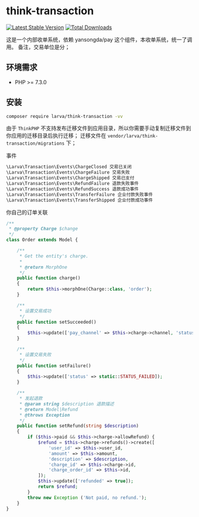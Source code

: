 # think-transaction

[![Latest Stable Version](https://poser.pugx.org/larva/think-transaction/v/stable.png)](https://packagist.org/packages/larva/think-transaction)
[![Total Downloads](https://poser.pugx.org/larva/think-transaction/downloads.png)](https://packagist.org/packages/larva/think-transaction)


这是一个内部收单系统，依赖 yansongda/pay 这个组件，本收单系统，统一了调用。
备注，交易单位是分；

## 环境需求

- PHP >= 7.3.0

## 安装

```bash
composer require larva/think-transaction -vv
```

由于 `ThinkPHP` 不支持发布迁移文件到应用目录，所以你需要手动复制迁移文件到你应用的迁移目录后执行迁移；
迁移文件在 `vendor/larva/think-transaction/migrations` 下；

事件
```php
\Larva\Transaction\Events\ChargeClosed 交易已关闭
\Larva\Transaction\Events\ChargeFailure 交易失败
\Larva\Transaction\Events\ChargeShipped 交易已支付
\Larva\Transaction\Events\RefundFailure 退款失败事件
\Larva\Transaction\Events\RefundSuccess 退款成功事件
\Larva\Transaction\Events\TransferFailure 企业付款失败事件
\Larva\Transaction\Events\TransferShipped 企业付款成功事件
```

你自己的订单关联

```php
/**
 * @property Charge $change
 */
class Order extends Model {

    /**
     * Get the entity's charge.
     *
     * @return MorphOne
     */
    public function charge()
    {
        return $this->morphOne(Charge::class, 'order');
    }

    /**
     * 设置交易成功
     */
    public function setSucceeded()
    {
        $this->update(['pay_channel' => $this->charge->channel, 'status' => static::STATUS_PAY_SUCCEEDED, 'pay_succeeded_at' => $this->freshTimestamp()]);
    }

    /**
     * 设置交易失败
     */
    public function setFailure()
    {
        $this->update(['status' => static::STATUS_FAILED]);
    }

    /**
     * 发起退款
     * @param string $description 退款描述
     * @return Model|Refund
     * @throws Exception
     */
    public function setRefund(string $description)
    {
        if ($this->paid && $this->charge->allowRefund) {
            $refund = $this->charge->refunds()->create([
                'user_id' => $this->user_id,
                'amount' => $this->amount,
                'description' => $description,
                'charge_id' => $this->charge->id,
                'charge_order_id' => $this->id,
            ]);
            $this->update(['refunded' => true]);
            return $refund;
        }
        throw new Exception ('Not paid, no refund.');
    }
}
```